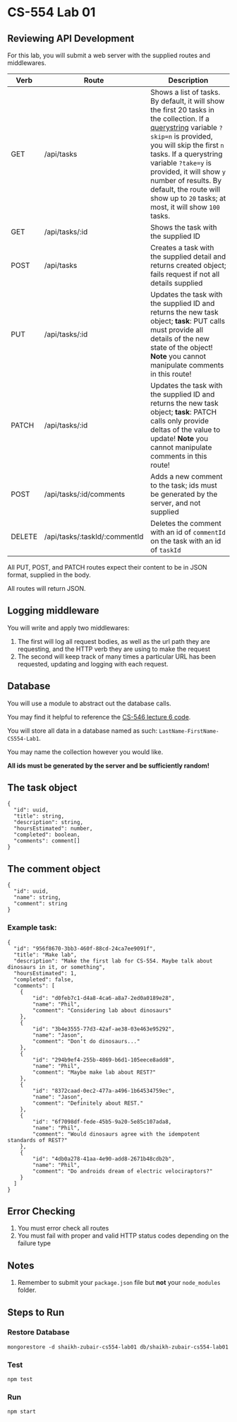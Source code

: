 # CS-554 Lab 01

## Reviewing API Development

For this lab, you will submit a web server with the supplied routes and middlewares.

| Verb | Route | Description |
| --- | --- | --- |
| GET | /api/tasks | Shows a list of tasks. By default, it will show the first 20 tasks in the collection. If a [querystring](http://expressjs.com/en/api.html#req.query) variable `?skip=n` is provided, you will skip the first `n` tasks. If a querystring variable `?take=y` is provided, it will show `y` number of results. By default, the route will show up to `20` tasks; at most, it will show `100` tasks. |
| GET | /api/tasks/:id | Shows the task with the supplied ID |
| POST | /api/tasks | Creates a task with the supplied detail and returns created object; fails request if not all details supplied |
| PUT | /api/tasks/:id | Updates the task with the supplied ID and returns the new task object; **task**: PUT calls must provide all details of the new state of the object! **Note** you cannot manipulate comments in this route! |
| PATCH | /api/tasks/:id | Updates the task with the supplied ID and returns the new task object; **task**: PATCH calls only provide deltas of the value to update! **Note** you cannot manipulate comments in this route! |
| POST | /api/tasks/:id/comments | Adds a new comment to the task; ids must be generated by the server, and not supplied |
| DELETE | /api/tasks/:taskId/:commentId | Deletes the comment with an id of `commentId` on the task with an id of `taskId` |

All PUT, POST, and PATCH routes expect their content to be in JSON format, supplied in the body.

All routes will return JSON.

## Logging middleware

You will write and apply two middlewares:

1. The first will log all request bodies, as well as the url path they are requesting, and the HTTP verb they are using to make the request
2. The second will keep track of many times a particular URL has been requested, updating and logging with each request.

## Database

You will use a module to abstract out the database calls.

You may find it helpful to reference the [CS-546 lecture 6 code](https://github.com/Stevens-CS546/CS-546-WS-Summer-1/tree/master/Lecture%20Code/lecture_06).

You will store all data in a database named as such: `LastName-FirstName-CS554-Lab1`.

You may name the collection however you would like.

**All ids must be generated by the server and be sufficiently random!**

## The task object

```none
{
  "id": uuid,
  "title": string,
  "description": string,
  "hoursEstimated": number,
  "completed": boolean,
  "comments": comment[]
}
```

## The comment object

```none
{
  "id": uuid,
  "name": string,
  "comment": string
}
```

### Example task:

```none
{
  "id": "956f8670-3bb3-460f-88cd-24ca7ee9091f",
  "title": "Make lab",
  "description": "Make the first lab for CS-554. Maybe talk about dinosaurs in it, or something",
  "hoursEstimated": 1,
  "completed": false,
  "comments": [
    {
        "id": "d0feb7c1-d4a8-4ca6-a8a7-2ed0a0189e28",
        "name": "Phil",
        "comment": "Considering lab about dinosaurs"
    },
    {
        "id": "3b4e3555-77d3-42af-ae38-03e463e95292",
        "name": "Jason",
        "comment": "Don't do dinosaurs..."
    },
    {
        "id": "294b9ef4-255b-4869-b6d1-105eece8add8",
        "name": "Phil",
        "comment": "Maybe make lab about REST?"
    },
    {
        "id": "8372caad-0ec2-477a-a496-1b64534759ec",
        "name": "Jason",
        "comment": "Definitely about REST."
    },
    {
        "id": "6f7098df-fede-45b5-9a20-5e85c107ada8,
        "name": "Phil",
        "comment": "Would dinosaurs agree with the idempotent standards of REST?"
    },
    {
        "id": "4db0a278-41aa-4e90-add8-2671b48cdb2b",
        "name": "Phil",
        "comment": "Do androids dream of electric velociraptors?"
    }
  ]
}
```

## Error Checking

1. You must error check all routes
2. You must fail with proper and valid HTTP status codes depending on the failure type

## Notes

1. Remember to submit your `package.json` file but **not** your `node_modules` folder.

## Steps to Run

### Restore Database

`mongorestore -d shaikh-zubair-cs554-lab01 db/shaikh-zubair-cs554-lab01`

### Test

`npm test`

### Run

`npm start`
